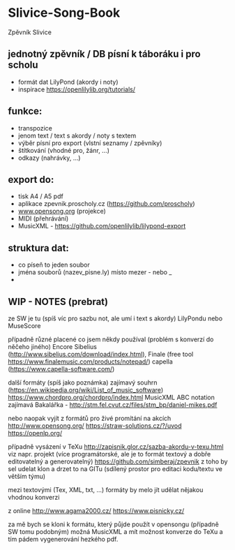 # Slivice-Song-Book
Zpěvník Slivice

## jednotný zpěvník / DB písní k táboráku i pro scholu ##
- formát dat LilyPond (akordy i noty)
- inspirace https://openlilylib.org/tutorials/


## funkce:
- transpozice
- jenom text / text s akordy / noty s textem
- výběr písní pro export (vlstní seznamy / zpěvníky)
- štítkování (vhodné pro, žánr, ...)
- odkazy (nahrávky, ...)

## export do:
* tisk A4 / A5 pdf
* aplikace zpevnik.proscholy.cz (https://github.com/proscholy)
* www.opensong.org (projekce)
* MIDI (přehrávání)
* MusicXML - https://github.com/openlilylib/lilypond-export


## struktura dat:
- co píseň to jeden soubor
- jména souborů (nazev_pisne.ly) místo mezer - nebo _
- 


## WIP - NOTES (prebrat)

ze SW je tu (spíš víc pro sazbu not, ale umí i text s akordy)
LilyPondu nebo MuseScore

případně různé placené co jsem někdy používal (problém s konverzí do něčeho jiného)
Encore
Sibelius (http://www.sibelius.com/download/index.html), 
Finale (free tool https://www.finalemusic.com/products/notepad/)
capella (https://www.capella-software.com/)

další formáty (spíš jako poznámka)
zajímavý souhrn (https://en.wikipedia.org/wiki/List_of_music_software)
https://www.chordpro.org/chordpro/index.html
MusicXML
ABC notation
zajímavá Bakalářka - http://stm.fel.cvut.cz/files/stm_bp/daniel-mikes.pdf
  
nebo naopak vyjít z formátů pro živé promítání na akcích
http://www.opensong.org/
https://straw-solutions.cz/?/uvod
https://openlp.org/

případně vysázení v TeXu
http://zapisnik.glor.cz/sazba-akordu-v-texu.html
viz napr. projekt (více programátorské, ale je to formát textový a dobře editovatelný a generovatelný)
https://github.com/simberaj/zpevnik
z toho by sel udelat klon a drzet to na GITu (sdílený prostor pro editaci kodu/textu ve větším týmu)

mezi textovými (Tex, XML, txt, ...) formáty by melo jít udělat nějakou vhodnou konverzi

z online
http://www.agama2000.cz/
https://www.pisnicky.cz/

za mě bych se kloni k formátu, který půjde použít v opensongu (případně SW tomu podobným)
možná MusicXML
a mít možnost konverze do TeXu a tím pádem vygenerování hezkého pdf.
